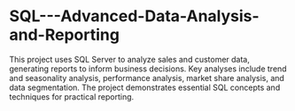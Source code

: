 # SQL---Advanced-Data-Analysis-and-Reporting
This project uses SQL Server to analyze sales and customer data, generating reports to inform business decisions. Key analyses include trend and seasonality analysis, performance analysis, market share analysis, and data segmentation. The project demonstrates essential SQL concepts and techniques for practical reporting.
